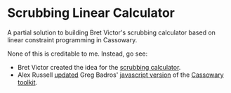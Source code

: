 Scrubbing Linear Calculator
===========================

A partial solution to building Bret Victor's scrubbing calculator based on linear constraint programming in Cassowary. 

None of this is creditable to me. Instead, go see:

* Bret Victor created the idea for the [scrubbing calculator](http://worrydream.com/ScrubbingCalculator/).
* Alex Russell [updated](https://github.com/slightlyoff/cassowary-js-refactor) Greg Badros' [javascript version](http://badros.blogspot.com/2011/05/cassowary-constraint-solver-in.html) of the [Cassowary toolkit](http://www.cs.washington.edu/research/constraints/cassowary/).
